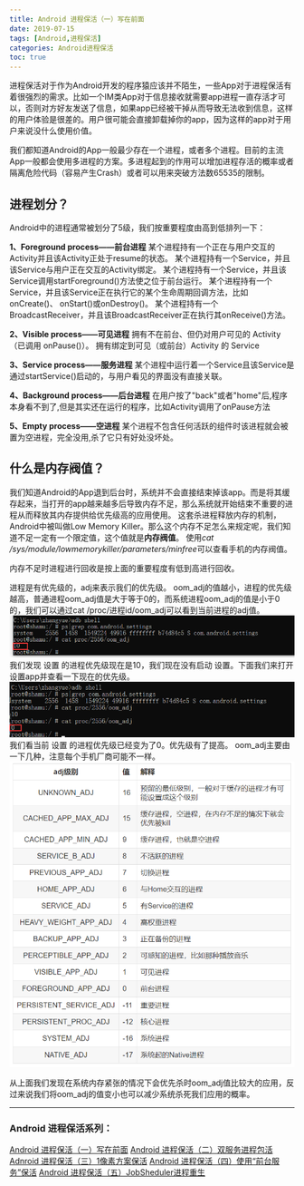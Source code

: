 ```yaml
---
title: Android 进程保活（一）写在前面
date: 2019-07-15
tags: [Android,进程保活]
categories: Android进程保活
toc: true
---
```

进程保活对于作为Android开发的程序猿应该并不陌生，一些App对于进程保活有着很强烈的需求。比如一个IM类App对于信息接收就需要app进程一直存活才可以，否则对方好友发送了信息，如果app已经被干掉从而导致无法收到信息，这样的用户体验是很差的。用户很可能会直接卸载掉你的app，因为这样的app对于用户来说没什么使用价值。
<!--more-->
我们都知道Android的App一般最少存在一个进程，或者多个进程。目前的主流App一般都会使用多进程的方案。多进程起到的作用可以增加进程存活的概率或者隔离危险代码（容易产生Crash）或者可以用来突破方法数65535的限制。

## 进程划分？
Android中的进程通常被划分了5级，我们按重要程度由高到低排列一下：

**1、Foreground process——前台进程**
某个进程持有一个正在与用户交互的Activity并且该Activity正处于resume的状态。
某个进程持有一个Service，并且该Service与用户正在交互的Activity绑定。
某个进程持有一个Service，并且该Service调用startForeground()方法使之位于前台运行。
某个进程持有一个Service，并且该Service正在执行它的某个生命周期回调方法，比如onCreate()、 onStart()或onDestroy()。
某个进程持有一个BroadcastReceiver，并且该BroadcastReceiver正在执行其onReceive()方法。

**2、Visible process——可见进程**
拥有不在前台、但仍对用户可见的 Activity（已调用 onPause()）。
拥有绑定到可见（或前台）Activity 的 Service

**3、Service process——服务进程**
某个进程中运行着一个Service且该Service是通过startService()启动的，与用户看见的界面没有直接关联。

**4、Background process——后台进程**
在用户按了"back"或者"home"后,程序本身看不到了,但是其实还在运行的程序，比如Activity调用了onPause方法

**5、Empty process——空进程**
某个进程不包含任何活跃的组件时该进程就会被置为空进程，完全没用,杀了它只有好处没坏处。

## 什么是内存阀值？
我们知道Android的App退到后台时，系统并不会直接结束掉该app。而是将其缓存起来，当打开的app越来越多后导致内存不足，那么系统就开始结束不重要的进程从而释放其内存提供给优先级高的应用使用。
这套杀进程释放内存的机制，Android中被叫做Low Memory Killer。那么这个内存不足怎么来规定呢，我们知道不足一定有一个限定值，这个值就是**内存阀值**。
使用*cat /sys/module/lowmemorykiller/parameters/minfree*可以查看手机的内存阀值。

内存不足时进程进行回收是按上面的重要程度有低到高进行回收。

进程是有优先级的，adj来表示我们的优先级。
oom_adj的值越小，进程的优先级越高，普通进程oom_adj值是大于等于0的，而系统进程oom_adj的值是小于0的，我们可以通过cat /proc/进程id/oom_adj可以看到当前进程的adj值。
<img src="processlive1/2019-07-15-11-46-55.png" />
我们发现 设置 的进程优先级现在是10，我们现在没有启动 设置。下面我们来打开设置app并查看一下现在的优先级。
<img src="processlive1/2019-07-15-11-48-52.png" />
我们看当前 设置 的进程优先级已经变为了0。优先级有了提高。
oom_adj主要由一下几种，注意每个手机厂商可能不一样。
<img src="processlive1/2019-07-15-11-50-58.png"/>

从上面我们发现在系统内存紧张的情况下会优先杀时oom_adj值比较大的应用，反过来说我们将oom_adj的值变小也可以减少系统杀死我们应用的概率。

---
### Android 进程保活系列：

[Android 进程保活（一）写在前面](http://www.zydeveloper.com/2019/07/15/processlive1/)
[Android 进程保活（二）双服务进程包活](http://www.zydeveloper.com/2019/07/15/processlive2/)
[Adnroid 进程保活（三）1像素方案保活](http://www.zydeveloper.com/2019/07/15/processlive3/)
[Android 进程保活（四）使用“前台服务”保活](http://www.zydeveloper.com/2019/07/16/processlive4/)
[Android 进程保活（五）JobSheduler进程重生](http://www.zydeveloper.com/2019/07/16/processlive5/)